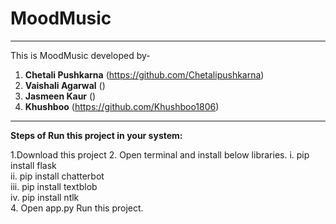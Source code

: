<h1>MoodMusic</h1>
    <hr>


This is MoodMusic developed by-
1. **Chetali Pushkarna** (https://github.com/Chetalipushkarna) 
2. **Vaishali Agarwal** () 
3. **Jasmeen Kaur** ()  
4. **Khushboo** (https://github.com/Khushboo1806)

-----------------------------------------------------------------

**Steps of Run this project in your system:**


1.Download this project
2. Open terminal and install below libraries.
    i. pip install flask  
    ii. pip install chatterbot  
    iii. pip install textblob  
    iv. pip install ntlk  
4. Open app.py Run this project.
